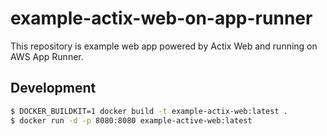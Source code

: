 # example-actix-web-on-app-runner

This repository is example web app powered by Actix Web and running on AWS App Runner.

## Development

```bash
$ DOCKER_BUILDKIT=1 docker build -t example-actix-web:latest .
$ docker run -d -p 8080:8080 example-active-web:latest
```
